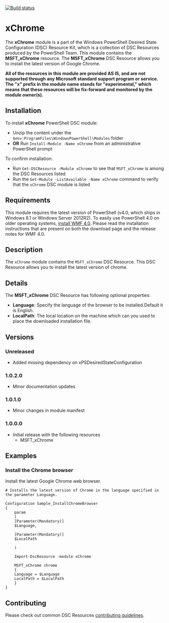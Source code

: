 [![Build status](https://ci.appveyor.com/api/projects/status/gx1p29qa9ug73u0v/branch/master?svg=true)](https://ci.appveyor.com/project/PowerShell/xchrome/branch/master)

# xChrome

The **xChrome** module is a part of the Windows PowerShell Desired State Configuration (DSC) Resource Kit, which is a collection of DSC Resources produced by the PowerShell Team.
This module contains the **MSFT_xChrome** resource.
The **MSFT_xChrome** DSC Resource allows you to install the latest version of Google Chrome.

**All of the resources in this module are provided AS IS, and are not supported through any Microsoft standard support program or service. The "x" prefix in the module name stands for "experimental," which means that these resources will be fix-forward and monitored by the module owner(s).**

## Installation

To install **xChrome** PowerShell DSC module:

*   Unzip the content under the `$env:ProgramFiles\WindowsPowerShell\Modules` folder
*   **OR** Run `Install-Module -Name xChrome` from an administrative PowerShell prompt

To confirm installation:  

*   Run `Get-DSCResource -Module xChrome` to see that `MSFT_xChrome` is among the DSC Resources listed  
*   Run the `Get-Module -ListAvailable -Name xChrome` command to verify that the `xChrome` DSC module is listed

## Requirements

This module requires the latest version of PowerShell (v4.0, which ships in Windows 8.1 or Windows Server 2012R2).
To easily use PowerShell 4.0 on older operating systems, [install WMF 4.0](http://www.microsoft.com/en-us/download/details.aspx?id=40855).
Please read the installation instructions that are present on both the download page and the release notes for WMF 4.0.

## Description

The `xChrome` module contains the `MSFT_xChrome` DSC Resource. This DSC Resource allows you to install the latest version of chrome.

## Details

The **MSFT_xChrome** DSC Resource has following optional properties:

*  **Language**: Specify the language of the browser to be installed.Default it is English.
*  **LocalPath**: The local location on the machine which can you used to place the downloaded installation file.

## Versions

### Unreleased

* Added missing dependency on xPSDesiredStateConfiguration

### 1.0.2.0

* Minor documentation updates

### 1.0.1.0

* Minor changes in module manifest

### 1.0.0.0

*   Initial release with the following resources 
    *   MSFT_xChrome 

## Examples

### Install the Chrome browser

Install the latest Google Chrome web browser.

```
# Installs the latest version of Chrome in the language specified in the parameter Language.

Configuration Sample_InstallChromeBrowser
{
    param
    (
    [Parameter(Mandatory)]
    $Language,
        
    [Parameter(Mandatory)]
    $LocalPath
        
    )
    
    Import-DscResource -module xChrome
    
    MSFT_xChrome chrome
    {
    Language = $Language
    LocalPath = $LocalPath
    }
}
```

## Contributing
Please check out common DSC Resources [contributing guidelines](https://github.com/PowerShell/DscResource.Kit/blob/master/CONTRIBUTING.md).
